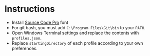 # Instructions

- Install [Source Code Pro](https://github.com/adobe-fonts/source-code-pro) font
- For git bash, you must add `C:\Program Files\Git\bin` to your `PATH`.
- Open Windows Terminal settings and replace the contents with `profiles.json`.
- Replace `startingDirectory` of each profile according to your own preferences.
